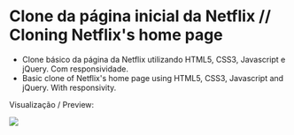 # Clone da página inicial da Netflix // Cloning Netflix's home page

* Clone básico da página da Netflix utilizando HTML5, CSS3, Javascript e jQuery. Com responsividade.
* Basic clone of Netflix's home page using HTML5, CSS3, Javascript and jQuery. With responsivity.

Visualização / Preview:

<div align=”center”>
    <img src="https://64.media.tumblr.com/4211a7f6feab4fbd87db88280f391579/26fd464a901aef01-40/s640x960/13b5633ce0ebf69c725b926a60b61d5afd7a57fd.png">
</div>
